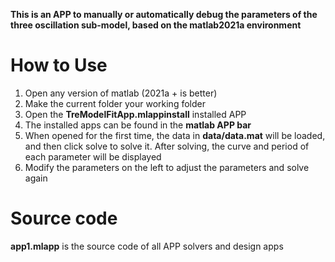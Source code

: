 **This is an APP to manually or automatically debug the parameters of the three oscillation sub-model, based on the matlab2021a environment**

# How to Use

1. Open any version of matlab (2021a + is better)
2. Make the current folder your working folder
3. Open the **TreModelFitApp.mlappinstall** installed APP
4. The installed apps can be found in the **matlab APP bar**
5. When opened for the first time, the data in **data/data.mat** will be loaded, and then click solve to solve it. After solving, the curve and period of each parameter will be displayed
6. Modify the parameters on the left to adjust the parameters and solve again

# Source code

**app1.mlapp** is the source code of all APP solvers and design apps